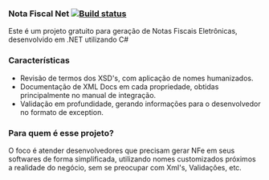 ### Nota Fiscal Net  [![Build status](https://ci.appveyor.com/api/projects/status/o371q2hef2154tnh/branch/develop?svg=true)](https://ci.appveyor.com/project/NotaFiscalNet/notafiscalnet/branch/develop)

Este é um projeto gratuito para geração de Notas Fiscais Eletrônicas, desenvolvido em .NET utilizando C#

### Características
* Revisão de termos dos XSD's, com aplicação de nomes humanizados.
* Documentação de XML Docs em cada propriedade, obtidas principalmente no manual de integração.
* Validação em profundidade, gerando informações para o desenvolvedor no formato de exception.

### Para quem é esse projeto?
O foco é atender desenvolvedores que precisam gerar NFe em seus softwares de forma simplificada, utilizando nomes customizados próximos a realidade do negócio, sem se preocupar com Xml's, Validações, etc.
